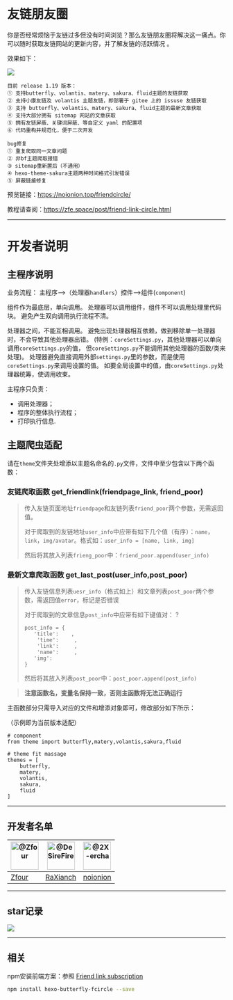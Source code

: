 # 友链朋友圈

你是否经常烦恼于友链过多但没有时间浏览？那么友链朋友圈将解决这一痛点。你可以随时获取友链网站的更新内容，并了解友链的活跃情况 。

效果如下：

![](https://cdn.nlark.com/yuque/0/2021/png/8391485/1612877553087-3087b091-93ce-40fd-a49f-8baf0f0f49c4.png#align=left&display=inline&height=521&margin=%5Bobject%20Object%5D&name=image.png&originHeight=521&originWidth=386&size=161076&status=done&style=none&width=386)

```
目前 release 1.19 版本：
① 支持butterfly、volantis、matery、sakura、fluid主题的友链获取
② 支持小康友链及 volantis 主题友链，即部署于 gitee 上的 issuse 友链获取
③ 支持 butterfly、volantis、matery、sakura、fluid主题的最新文章获取
④ 支持大部分拥有 sitemap 网站的文章获取
⑤ 拥有友链屏蔽、关键词屏蔽、等自定义 yaml 的配置项
⑥ 代码重构并规范化，便于二次开发

bug修复
① 重复爬取同一文章问题
② 非bf主题爬取报错
③ sitemap重新置后（不通用）
④ hexo-theme-sakura主题两种时间格式引发错误
⑤ 屏蔽链接修复
```
预览链接：https://noionion.top/friendcircle/

教程请查阅：https://zfe.space/post/friend-link-circle.html

--------

# 开发者说明

## 主程序说明

业务流程：
主程序-->（处理器`handlers`）控件—->组件(`component`)

组件作为最底层，单向调用。
处理器可以调用组件，组件不可以调用处理里代码块。
避免产生双向调用执行流程不清。

处理器之间，不能互相调用。
避免出现处理器相互依赖，做到移除单一处理器时，不会导致其他处理器出错。
(特例：`coreSettings.py`，其他处理器可以单向调用`coreSettings.py`的值，
但`coreSettings.py`不能调用其他处理器的函数/类来处理)。
处理器避免直接调用外部`settings.py`里的参数，而是使用`coreSettings.py`来调用设置的值。
如要全局设置中的值，由`coreSettings.py`处理器统筹，使调用收束。

主程序只负责：
* 调用处理器；
* 程序的整体执行流程；
* 打印执行信息.

## 主题爬虫适配

请在`theme`文件夹处增添以主题名命名的`.py`文件，文件中至少包含以下两个函数：

### 友链爬取函数 get_friendlink(friendpage_link, friend_poor)

> 传入友链页面地址`friendpage`和友链列表`friend_poor`两个参数，无需返回值。
> 
> 对于爬取到的友链地址`user_info`中应带有如下几个值（有序）：`name`，`link`，`img/avatar`。格式如：`user_info = [name, link, img]`
> 
> 然后将其放入列表`frieng_poor`中：`friend_poor.append(user_info)`


### 最新文章爬取函数 get_last_post(user_info,post_poor)

> 传入友链信息列表`uesr_info`（格式如上）和文章列表`post_poor`两个参数，需返回值`error`，标记是否错误
> 
> 对于爬取到的文章信息`post_info`中应带有如下键值对：
? 
> ```PY
> post_info = {
>    'title':    , 
>     'time':     ,
>     'link':     ,
>     'name':     ,
>    'img':      
> }
> ```
> 
> 然后将其放入列表`post_poor`中：`post_poor.append(post_info)`

> **注意函数名，变量名保持一致，否则主函数将无法正确运行**

主函数部分只需导入对应的文件和增添对象即可，修改部分如下所示：

（示例即为当前版本适配）

```PY
# component
from theme import butterfly,matery,volantis,sakura,fluid

# theme fit massage
themes = [
    butterfly,
    matery,
    volantis,
    sakura,
    fluid
]
```

--------

## 开发者名单

| <img class="d-block avatar-user" src="https://avatars.githubusercontent.com/u/19563906?s=64&amp;v=4" width="64" height="64" alt="@Zfour"> | <img class="d-block avatar-user" src="https://avatars.githubusercontent.com/u/18726905?s=64&amp;v=4" width="64" height="64" alt="@DeSireFire"> | <img class="d-block avatar-user" src="https://avatars.githubusercontent.com/u/72645310?s=64&amp;v=4" width="64" height="64" alt="@2X-ercha"> |
| ------------------------------------------------------------ | ------------------------------------------------------------ | ------------------------------------------------------------ |
| [Zfour](https://github.com/Zfour)                            | [RaXianch](https://github.com/DeSireFire)                    | [noionion](https://github.com/2X-ercha)                      |

--------

## star记录

![](https://starchart.cc/Rock-Candy-Tea/hexo-circle-of-friends.svg)

---------

## 相关

npm安装前端方案：参照 [Friend link subscription](https://akilar.top/posts/8480b91c/)

```BASH
npm install hexo-butterfly-fcircle --save
```





